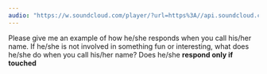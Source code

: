 ```yaml
---
audio: "https://w.soundcloud.com/player/?url=https%3A//api.soundcloud.com/tracks/1406198419%3Fsecret_token%3Ds-zj6OTRpsTHC&color=%23ff5500&auto_play=true&hide_related=false&show_comments=true&show_user=true&show_reposts=false&show_teaser=true&visual=true"
---
```


Please give me an example of how he/she responds when you call his/her name. If he/she is not involved in something fun or interesting, what does he/she do when you call his/her name? Does he/she <strong>respond only if touched</strong>